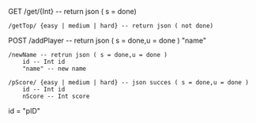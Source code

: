GET
	/get/{Int} -- return json ( s = done)

	/getTop/ {easy | medium | hard} -- return json ( not done)

POST
	/addPlayer -- return json ( s = done,u = done )
		"name"

	/newName -- retrun json ( s = done,u = done )
		id -- Int id
		"name" -- new name

	/pScore/ {easy | medium | hard} -- json succes ( s = done,u = done )
		id -- Int id
		nScore -- Int score

id = "pID"